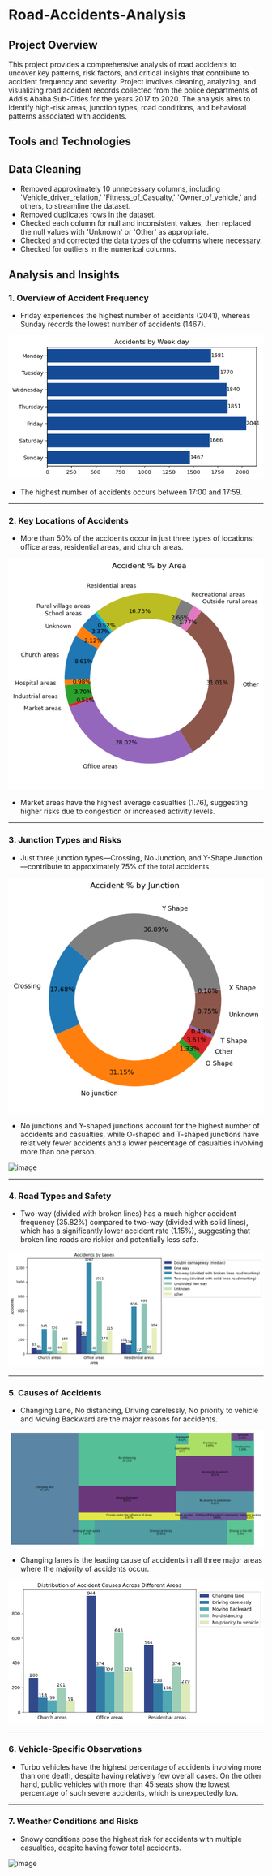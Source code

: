# Road-Accidents-Analysis

## Project Overview

This project provides a comprehensive analysis of road accidents to uncover key patterns, risk factors, and critical insights that contribute to accident frequency and severity. Project involves cleaning, analyzing, and visualizing road accident records collected from the police departments of Addis Ababa Sub-Cities for the years 2017 to 2020. The analysis aims to identify high-risk areas, junction types, road conditions, and behavioral patterns associated with accidents.

## Tools and Technologies

## Data Cleaning
- Removed approximately 10 unnecessary columns, including 'Vehicle_driver_relation,' 'Fitness_of_Casualty,' 'Owner_of_vehicle,' and others, to streamline the dataset.
- Removed duplicates rows in the dataset.
- Checked each column for null and inconsistent values, then replaced the null values with 'Unknown' or 'Other' as appropriate.
- Checked and corrected the data types of the columns where necessary.
- Checked for outliers in the numerical columns.

## Analysis and Insights

### 1. Overview of Accident Frequency
- Friday experiences the highest number of accidents (2041), whereas Sunday records the lowest number of accidents (1467).


![Description of the image](acc_weekday.png)

- The highest number of accidents occurs between 17:00 and 17:59.

___
### 2. Key Locations of Accidents

- More than 50% of the accidents occur in just three types of locations: office areas, residential areas, and church areas.

![Description of the image](acc_areas.png)

- Market areas have the highest average casualties (1.76), suggesting higher risks due to congestion or increased activity levels.

___
### 3. Junction Types and Risks

- Just three junction types—Crossing, No Junction, and Y-Shape Junction—contribute to approximately 75% of the total accidents.

![Description of the image](acc_junction.png)

- No junctions and Y-shaped junctions account for the highest number of accidents and casualties, while O-shaped and T-shaped junctions have relatively fewer accidents and a lower percentage of casualties involving more than one person.

![image](https://github.com/user-attachments/assets/101747d4-c7ca-43f2-a80f-8f652f1de5cd)

___
### 4. Road Types and Safety

- Two-way (divided with broken lines) has a much higher accident frequency (35.82%) compared to two-way (divided with solid lines), which has a significantly lower accident rate (1.15%), suggesting that broken line roads are riskier and potentially less safe.

![Description of the image](acc_lanes.png)

___
### 5. Causes of Accidents

- Changing Lane, No distancing, Driving carelessly, No priority to vehicle and Moving Backward are the major reasons for accidents.

![Description of the image](acc_cause.png)

- Changing lanes is the leading cause of accidents in all three major areas where the majority of accidents occur.

![Description of the image](dis_areas.png)


___
### 6. Vehicle-Specific Observations

- Turbo vehicles have the highest percentage of accidents involving more than one death, despite having relatively few overall cases. On the other hand, public vehicles with more than 45 seats show the lowest percentage of such severe accidents, which is unexpectedly low.
  
___
### 7. Weather Conditions and Risks

- Snowy conditions pose the highest risk for accidents with multiple casualties, despite having fewer total accidents.

![image](https://github.com/user-attachments/assets/70babdc5-21b7-4cfc-b3de-1be0ff016e2f)

